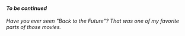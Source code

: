 #### _To be continued_

_Have you ever seen "Back to the Future"? That was one of my favorite parts of those movies._
